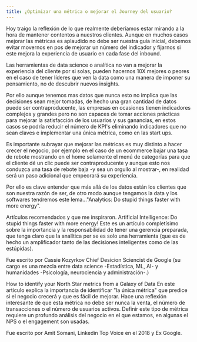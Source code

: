 ```yaml
---
title: ¿Optimizar una métrica o mejorar el Journey del usuario?
---
```

Hoy traigo la reflexión de lo que realmente deberíamos estar mirando a la hora de mantener contentos a nuestros clientes. Aunque en muchos casos mejorar las métricas es aplaudido no debe ser nuestra guía inicial, debemos evitar movernos en pos de mejorar un número del indicador y fijarnos si este mejora la experiencia de usuario en cada fase del inbound.

Las herramientas de data science o analítica no van a mejorar la experiencia del cliente por si solas, pueden hacernos 10X mejores o peores en el caso de tener líderes que ven la data como una manera de imponer su pensamiento, no de descubrir nuevos insights.

Por ello aunque tenemos mas datos que nunca esto no implica que las decisiones sean mejor tomadas, de hecho una gran cantidad de datos puede ser contraproducente, las empresas en ocasiones tienen indicadores complejos y grandes pero no son capaces de tomar acciones prácticas para mejorar la satisfacción de los usuarios y sus ganancias, en estos casos se podría reducir el número de KPI's eliminando indicadores que no sean claves e implementar una única métrica, como en las start ups.

Es importante subrayar que mejorar las métricas es muy distinto a hacer crecer el negocio, por ejemplo en el caso de un ecommerce bajar una tasa de rebote mostrando en el home solamente el menú de categorías para que el cliente dé un clic puede ser contraproducente y aunque esto nos conduzca una tasa de rebote baja -y sea un orgullo al mostrar-, en realidad será un paso adicional que empeorará su experiencia.

Por ello es clave entender que más allá de los datos están los clientes que son nuestra razón de ser, de otro modo aunque tengamos la data y los softwares tendremos este lema..."Analytics: Do stupid things faster with more energy".

Artículos recomendados y que me inspiraron.
Artificial Intelligence: Do stupid things faster with more energy!
Este es un artículo completísimo sobre la importancia y la responsabilidad de tener una gerencia preparada, que tenga claro que la analítica per se es solo una herramienta (que es de hecho un amplificador tanto de las decisiones inteligentes como de las estúpidas).

Fue escrito por Cassie Kozyrkov Chief Desicion Sciencist de Google (su cargo es una mezcla entre data science -Estadística, ML, AI- y humanidades -Psicología, neurociencia y administración-.)

How to identify your North Star metrics from a Galaxy of Data
En este artículo explica la importancia de identificar "la única métrica" que predice si el negocio crecerá y que es fácil de mejorar. Hace una reflexión interesante de que esta métrica no debe ser nunca la venta, el número de transacciones o el número de usuarios activos. Definir este tipo de métrica requiere un profundo análisis del negocio en el que estamos, en algunas el NPS o el engagement son usadas.

Fue escrito por Amit Somani, Linkedin Top Voice en el 2018 y Ex Google.
